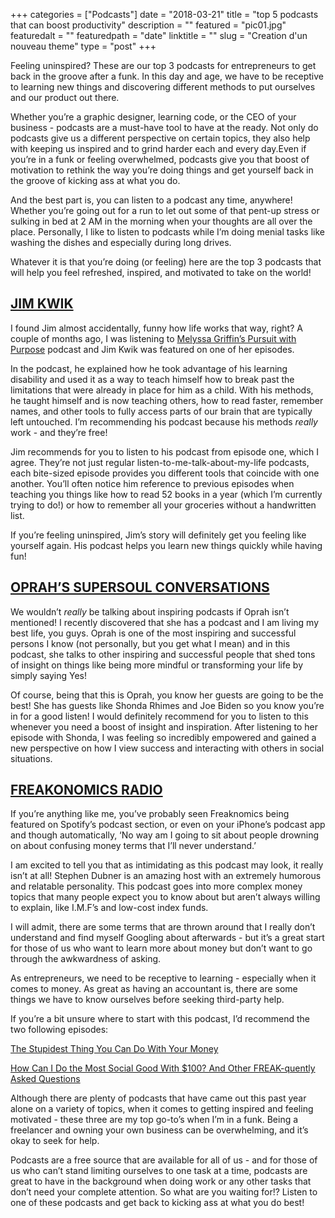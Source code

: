 +++
categories = ["Podcasts"]
date = "2018-03-21"
title = "top 5 podcasts that can boost productivity"
description = ""
featured = "pic01.jpg"
featuredalt = ""
featuredpath = "date"
linktitle = ""
slug = "Creation d'un nouveau theme"
type = "post"
+++

Feeling uninspired? These are our top 3 podcasts for entrepreneurs to get back in the groove after a funk. In this day and age, we have to be receptive to learning new things and discovering different methods to put ourselves and our product out there.

Whether you’re a graphic designer, learning code, or the CEO of your business - podcasts are a must-have tool to have at the ready. Not only do podcasts give us a different perspective on certain topics, they also help with keeping us inspired and to grind harder each and every day.Even if you’re in a funk or feeling overwhelmed, podcasts give you that boost of motivation to rethink the way you’re doing things and get yourself back in the groove of kicking ass at what you do.

And the best part is, you can listen to a podcast any time, anywhere! Whether you’re going out for a run to let out some of that pent-up stress or sulking in bed at 2 AM in the morning when your thoughts are all over the place. Personally, I like to listen to podcasts while I’m doing menial tasks like washing the dishes and especially during long drives.

Whatever it is that you’re doing (or feeling) here are the top 3 podcasts that will help you feel refreshed, inspired, and motivated to take on the world!

## [JIM KWIK](http://jimkwik.com/)

I found Jim almost accidentally, funny how life works that way, right? A couple of months ago, I was listening to [Melyssa Griffin’s Pursuit with Purpose](http://www.melyssagriffin.com/topics/podcast/) podcast and Jim Kwik was featured on one of her episodes.

In the podcast, he explained how he took advantage of his learning disability and used it as a way to teach himself how to break past the limitations that were already in place for him as a child. With his methods, he taught himself and is now teaching others, how to read faster, remember names, and other tools to fully access parts of our brain that are typically left untouched. I’m recommending his podcast because his methods _really_ work - and they’re free!

Jim recommends for you to listen to his podcast from episode one, which I agree. They’re not just regular listen-to-me-talk-about-my-life podcasts, each bite-sized episode provides you different tools that coincide with one another. You’ll often notice him reference to previous episodes when teaching you things like how to read 52 books in a year (which I’m currently trying to do!) or how to remember all your groceries without a handwritten list.

If you’re feeling uninspired, Jim’s story will definitely get you feeling like yourself again. His podcast helps you learn new things quickly while having fun!

## [OPRAH’S SUPERSOUL CONVERSATIONS](http://www.oprah.com/own-super-soul-sunday/introducing-oprahs-supersoul-conversations-podcast-video_1)

We wouldn’t _really_ be talking about inspiring podcasts if Oprah isn’t mentioned! I recently discovered that she has a podcast and I am living my best life, you guys. Oprah is one of the most inspiring and successful persons I know (not personally, but you get what I mean) and in this podcast, she talks to other inspiring and successful people that shed tons of insight on things like being more mindful or transforming your life by simply saying Yes!

Of course, being that this is Oprah, you know her guests are going to be the best! She has guests like Shonda Rhimes and Joe Biden so you know you’re in for a good listen! I would definitely recommend for you to listen to this whenever you need a boost of insight and inspiration. After listening to her episode with Shonda, I was feeling so incredibly empowered and gained a new perspective on how I view success and interacting with others in social situations.

## [FREAKONOMICS RADIO](http://freakonomics.com/about/where-to-listen-to-the-podcast/)

If you’re anything like me, you’ve probably seen Freaknomics being featured on Spotify’s podcast section, or even on your iPhone’s podcast app and though automatically, ‘No way am I going to sit about people drowning on about confusing money terms that I’ll never understand.’

I am excited to tell you that as intimidating as this podcast may look, it really isn’t at all! Stephen Dubner is an amazing host with an extremely humorous and relatable personality. This podcast goes into more complex money topics that many people expect you to know about but aren’t always willing to explain, like I.M.F’s and low-cost index funds.

I will admit, there are some terms that are thrown around that I really don’t understand and find myself Googling about afterwards - but it’s a great start for those of us who want to learn more about money but don’t want to go through the awkwardness of asking.

As entrepreneurs, we need to be receptive to learning - especially when it comes to money. As great as having an accountant is, there are some things we have to know ourselves before seeking third-party help.

If you’re a bit unsure where to start with this podcast, I’d recommend the two following episodes:

[The Stupidest Thing You Can Do With Your Money](http://freakonomics.com/podcast/stupidest-money/)

[How Can I Do the Most Social Good With \$100? And Other FREAK-quently Asked Questions](http://freakonomics.com/podcast/how-most-social-good-100-dollars-other-faq/)

Although there are plenty of podcasts that have came out this past year alone on a variety of topics, when it comes to getting inspired and feeling motivated - these three are my top go-to’s when I’m in a funk. Being a freelancer and owning your own business can be overwhelming, and it’s okay to seek for help.

Podcasts are a free source that are available for all of us - and for those of us who can’t stand limiting ourselves to one task at a time, podcasts are great to have in the background when doing work or any other tasks that don’t need your complete attention. So what are you waiting for!? Listen to one of these podcasts and get back to kicking ass at what you do best!

